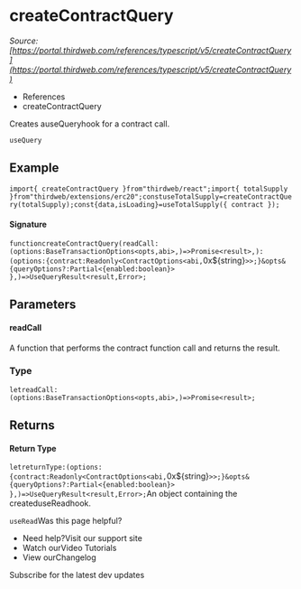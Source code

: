 # createContractQuery

*Source: [https://portal.thirdweb.com/references/typescript/v5/createContractQuery](https://portal.thirdweb.com/references/typescript/v5/createContractQuery)*

* References
* createContractQuery

Creates auseQueryhook for a contract call.

`useQuery`
## Example

`import{ createContractQuery }from"thirdweb/react";import{ totalSupply }from"thirdweb/extensions/erc20";constuseTotalSupply=createContractQuery(totalSupply);const{data,isLoading}=useTotalSupply({ contract });`
#### Signature

`functioncreateContractQuery(readCall:(options:BaseTransactionOptions<opts,abi>,)=>Promise<result>,):(options:{contract:Readonly<ContractOptions<abi,`0x${string}`>>;}&opts&{queryOptions?:Partial<{enabled:boolean}> },)=>UseQueryResult<result,Error>;`
## Parameters

#### readCall

A function that performs the contract function call and returns the result.

### Type

`letreadCall:(options:BaseTransactionOptions<opts,abi>,)=>Promise<result>;`
## Returns

#### Return Type

`letreturnType:(options:{contract:Readonly<ContractOptions<abi,`0x${string}`>>;}&opts&{queryOptions?:Partial<{enabled:boolean}> },)=>UseQueryResult<result,Error>;`An object containing the createduseReadhook.

`useRead`Was this page helpful?

* Need help?Visit our support site
* Watch ourVideo Tutorials
* View ourChangelog

Subscribe for the latest dev updates

